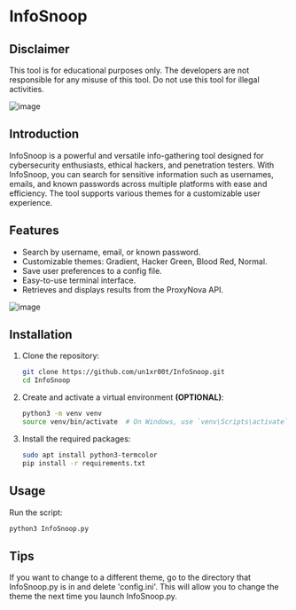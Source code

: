 # InfoSnoop

## Disclaimer

This tool is for educational purposes only. The developers are not responsible for any misuse of this tool. Do not use this tool for illegal activities.

![image](https://github.com/user-attachments/assets/5ee124d6-47ee-40ba-8438-bf10419aaf02)




## Introduction

InfoSnoop is a powerful and versatile info-gathering tool designed for cybersecurity enthusiasts, ethical hackers, and penetration testers. With InfoSnoop, you can search for sensitive information such as usernames, emails, and known passwords across multiple platforms with ease and efficiency. The tool supports various themes for a customizable user experience.

## Features

- Search by username, email, or known password.
- Customizable themes: Gradient, Hacker Green, Blood Red, Normal.
- Save user preferences to a config file.
- Easy-to-use terminal interface.
- Retrieves and displays results from the ProxyNova API.

![image](https://github.com/user-attachments/assets/90c95094-370f-4571-9526-f8b0a1d58542)


## Installation

1. Clone the repository:

    ```sh
    git clone https://github.com/un1xr00t/InfoSnoop.git
    cd InfoSnoop
    ```

2. Create and activate a virtual environment **(OPTIONAL)**:

    ```sh
    python3 -m venv venv
    source venv/bin/activate  # On Windows, use `venv\Scripts\activate`
    ```

3. Install the required packages:

    ```sh
    sudo apt install python3-termcolor
    pip install -r requirements.txt
    ```

## Usage

Run the script:

```sh
python3 InfoSnoop.py
```
## Tips

If you want to change to a different theme, go to the directory that InfoSnoop.py is in and delete 'config.ini'. This will allow you to change the theme the next time you launch InfoSnoop.py.
